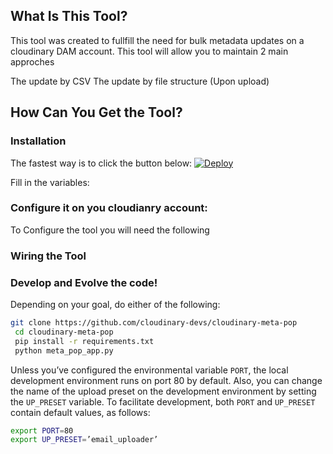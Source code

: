 ## What Is This Tool?
This tool was created to fullfill the need for bulk metadata updates on a cloudinary DAM account.
This tool will allow you to maintain 2 main approches

The update by CSV
The update by file structure (Upon upload)

## How Can You Get the Tool?

### Installation
The fastest way is to click the button below:
[![Deploy](https://www.herokucdn.com/deploy/button.svg)](https://heroku.com/deploy?template=https://github.com/cloudinary-devs/cloudinary-meta-pop)

Fill in the variables:

### Configure it on you cloudianry account:
To Configure the tool you will need the following

### Wiring the Tool



### Develop and Evolve the code!
Depending on your goal, do either of the following:


```bash
git clone https://github.com/cloudinary-devs/cloudinary-meta-pop
 cd cloudinary-meta-pop
 pip install -r requirements.txt
 python meta_pop_app.py
```


Unless you’ve configured the environmental variable `PORT`, the local development environment runs on port 80 by default. Also, you can change the name of the upload preset on the development environment by setting the `UP_PRESET` variable. To facilitate development, both `PORT` and `UP_PRESET` contain default values, as follows:


``` bash
export PORT=80
export UP_PRESET=’email_uploader’
```
